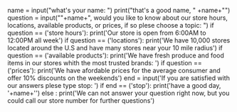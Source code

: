 name = input("what's your name: ")
print("that's a good name, " +name+"")
question = input(""+name+", would you like to know about our store hours, locations, available products, or prices, if so plese choose a topic: ")
if question == ('store hours'):
  print('Our store is open from 6:00AM to 12:00PM all week')
if question == ('locations'):
  print('We have 10,000 stores located around the U.S and have many stores near your 10 mile radius')
if question == ('available products'):
  print('We have fresh produce and food items in our stores whith the most trusted brands: ')
if question == ('prices'):
  print('We have afordable prices for the average consumer and offer 10% discounts on the weekends')
end = input('If you are satisfied with our answers plese type stop: ')
if end == ('stop'):
  print('have a good day, '+name+'')
else :
 print('We can not answer your question right now, but you could call our store number for further questions')
